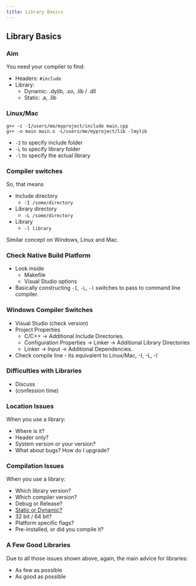 ```yaml
---
title: Library Basics
---
```


## Library Basics

### Aim

You need your compiler to find:

* Headers: ```#include```
* Library:
    * Dynamic: .dylib, .so, .lib / .dll
    * Static: .a, .lib


### Linux/Mac

```
g++ -c -I/users/me/myproject/include main.cpp
g++ -o main main.o -L/users/me/myproject/lib -lmylib
```

* ```-I``` to specify include folder
* ```-L``` to specify library folder
* ```-l``` to specify the actual library


### Compiler switches

So, that means

* Include directory
    * ```-I /some/directory``` 
* Library directory
    * ```-L /some/directory``` 
* Library
    * ```-l library``` 

Similar concept on Windows, Linux and Mac.


### Check Native Build Platform

* Look inside
    * Makefile
    * Visual Studio options
* Basically constructing ```-I```, ```-L```, ```-l``` switches to pass to command line compiler.        


### Windows Compiler Switches

* Visual Studio (check version)
* Project Properties
    * C/C++ -> Additional Include Directories.
    * Configuration Properties -> Linker -> Additional Library Directories
    * Linker -> Input -> Additional Dependencies.
* Check compile line - its equivalent to Linux/Mac, -I, -L, -l


### Difficulties with Libraries

* Discuss
* (confession time)


### Location Issues

When you use a library:

* Where is it?
* Header only?
* System version or your version?
* What about bugs? How do I upgrade?


### Compilation Issues

When you use a library:

* Which library version?
* Which compiler version?
* Debug or Release?
* [Static or Dynamic?](http://www.learncpp.com/cpp-tutorial/a1-static-and-dynamic-libraries/)
* 32 bit / 64 bit?
* Platform specific flags?
* Pre-installed, or did you compile it?


### A Few Good Libraries

Due to all those issues shown above, again, the main advice for libraries:

* As few as possible
* As good as possible